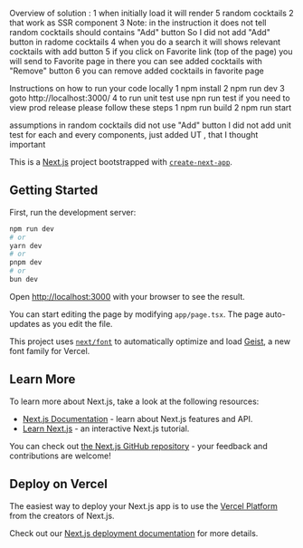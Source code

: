 Overview of solution :
1 when initially load it will render 5 random cocktails
2 that work as SSR component
3 Note: in the instruction it does not tell random cocktails should contains "Add" button
So I did not add "Add" button in radome cocktails
4 when you do a search it will shows relevant cocktails with add button
5 if you click on Favorite link (top of the page) you will send to Favorite page
in there you can see added cocktails with "Remove" button
6 you can remove added cocktails in favorite page

Instructions on how to run your code locally
1 npm install
2 npm run dev
3 goto http://localhost:3000/
4 to run unit test use
npn run test
if you need to view prod release please follow these steps
1 npm run build
2 npm run start

assumptions
in random cocktails did not use "Add" button
I did not add unit test for each and every components, just added UT , that I thought important

This is a [Next.js](https://nextjs.org) project bootstrapped with [`create-next-app`](https://nextjs.org/docs/app/api-reference/cli/create-next-app).

## Getting Started

First, run the development server:

```bash
npm run dev
# or
yarn dev
# or
pnpm dev
# or
bun dev
```

Open [http://localhost:3000](http://localhost:3000) with your browser to see the result.

You can start editing the page by modifying `app/page.tsx`. The page auto-updates as you edit the file.

This project uses [`next/font`](https://nextjs.org/docs/app/building-your-application/optimizing/fonts) to automatically optimize and load [Geist](https://vercel.com/font), a new font family for Vercel.

## Learn More

To learn more about Next.js, take a look at the following resources:

- [Next.js Documentation](https://nextjs.org/docs) - learn about Next.js features and API.
- [Learn Next.js](https://nextjs.org/learn) - an interactive Next.js tutorial.

You can check out [the Next.js GitHub repository](https://github.com/vercel/next.js) - your feedback and contributions are welcome!

## Deploy on Vercel

The easiest way to deploy your Next.js app is to use the [Vercel Platform](https://vercel.com/new?utm_medium=default-template&filter=next.js&utm_source=create-next-app&utm_campaign=create-next-app-readme) from the creators of Next.js.

Check out our [Next.js deployment documentation](https://nextjs.org/docs/app/building-your-application/deploying) for more details.
